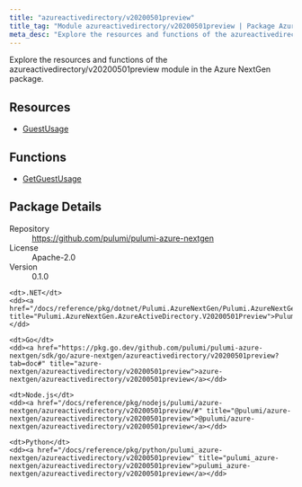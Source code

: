 ```yaml
---
title: "azureactivedirectory/v20200501preview"
title_tag: "Module azureactivedirectory/v20200501preview | Package Azure NextGen"
meta_desc: "Explore the resources and functions of the azureactivedirectory/v20200501preview module in the Azure NextGen package."
---
```


<!-- WARNING: this file was generated by Pulumi Docs Generator. -->
<!-- Do not edit by hand unless you're certain you know what you are doing! -->

Explore the resources and functions of the azureactivedirectory/v20200501preview module in the Azure NextGen package.

<h2 id="resources">Resources</h2>
<ul class="api">
    <li><a href="guestusage" title="GuestUsage"><span class="symbol resource"></span>GuestUsage</a></li>
</ul>

<h2 id="functions">Functions</h2>
<ul class="api">
    <li><a href="getguestusage" title="GetGuestUsage"><span class="symbol function"></span>GetGuestUsage</a></li>
</ul>

<h2 id="package-details">Package Details</h2>
<dl class="package-details">
	<dt>Repository</dt>
	<dd><a href="https://github.com/pulumi/pulumi-azure-nextgen">https://github.com/pulumi/pulumi-azure-nextgen</a></dd>
	<dt>License</dt>
	<dd>Apache-2.0</dd>
	<dt>Version</dt>
	<dd>0.1.0</dd>
</dl>



<dl class="tabular">

    <dt>.NET</dt>
    <dd><a href="/docs/reference/pkg/dotnet/Pulumi.AzureNextGen/Pulumi.AzureNextGen.AzureActiveDirectory.V20200501Preview.html" title="Pulumi.AzureNextGen.AzureActiveDirectory.V20200501Preview">Pulumi.AzureNextGen.AzureActiveDirectory.V20200501Preview</a></dd>

    <dt>Go</dt>
    <dd><a href="https://pkg.go.dev/github.com/pulumi/pulumi-azure-nextgen/sdk/go/azure-nextgen/azureactivedirectory/v20200501preview?tab=doc#" title="azure-nextgen/azureactivedirectory/v20200501preview">azure-nextgen/azureactivedirectory/v20200501preview</a></dd>

    <dt>Node.js</dt>
    <dd><a href="/docs/reference/pkg/nodejs/pulumi/azure-nextgen/azureactivedirectory/v20200501preview/#" title="@pulumi/azure-nextgen/azureactivedirectory/v20200501preview">@pulumi/azure-nextgen/azureactivedirectory/v20200501preview</a></dd>

    <dt>Python</dt>
    <dd><a href="/docs/reference/pkg/python/pulumi_azure-nextgen/azureactivedirectory/v20200501preview" title="pulumi_azure-nextgen/azureactivedirectory/v20200501preview">pulumi_azure-nextgen/azureactivedirectory/v20200501preview</a></dd>

</dl>

